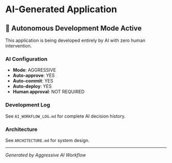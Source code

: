 # AI-Generated Application

## 🤖 Autonomous Development Mode Active

This application is being developed entirely by AI with zero human intervention.

### AI Configuration
- **Mode**: AGGRESSIVE
- **Auto-approve**: YES
- **Auto-commit**: YES
- **Auto-deploy**: YES
- **Human approval**: NOT REQUIRED

### Development Log
See `AI_WORKFLOW_LOG.md` for complete AI decision history.

### Architecture
See `ARCHITECTURE.md` for system design.

---
*Generated by Aggressive AI Workflow*
